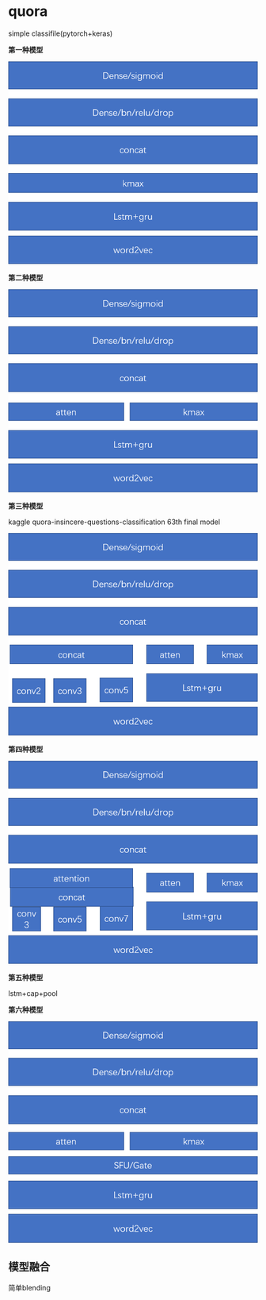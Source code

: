# quora
simple classifile(pytorch+keras)

**第一种模型**

![lstm+kmax](image/图片2.png "")

**第二种模型**

![lstm+kmax+atten](image/图片4.png "lstm-kaiming.ipynb")

**第三种模型**

kaggle quora-insincere-questions-classification 63th final model

![lstm+kmax+atten+cnn](image/图片3.png "cnn-lstm-atten(2).ipynb")

**第四种模型**

![lstm+kmax+atten+cnnatten](image/图片1.png "cnn-atten-lstmatten-kmax-kaiming.ipynb")

**第五种模型**

lstm+cap+pool

**第六种模型**

![lstm+SFU/Gate](image/图片5.png "lstm+SFU.ipynb")

## 模型融合

简单blending
